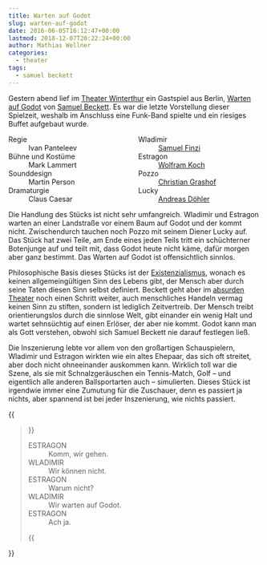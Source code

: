 ```yaml
---
title: Warten auf Godot
slug: warten-auf-godot
date: 2016-06-05T16:12:47+00:00
lastmod: 2018-12-07T20:22:24+00:00
author: Mathias Wellner
categories:
  - theater
tags:
  - samuel beckett
---
```

Gestern abend lief im <a href="http://theater.winterthur.ch" title="Theater Winterthur" target="_blank">Theater Winterthur</a> ein Gastspiel aus Berlin, <a href="https://www.deutschestheater.de/programm/a-z/warten_auf_godot" title="Warten auf Godot" target="_blank">Warten auf Godot</a> von <a href="https://de.wikipedia.org/wiki/Samuel_Beckett" title="Samuel Beckett" target="_blank">Samuel Beckett</a>. Es war die letzte Vorstellung dieser Spielzeit, weshalb im Anschluss eine Funk-Band spielte und ein riesiges Buffet aufgebaut wurde. 
<!--more-->

<dl style="columns: 3 15rem;">
  <dt>
    Regie
  </dt>
  
  <dd>
    Ivan Panteleev
  </dd>
  
  <dt>
    Bühne und Kostüme
  </dt>
  
  <dd>
    Mark Lammert
  </dd>
  
  <dt>
    Sounddesign
  </dt>
  
  <dd>
    Martin Person
  </dd>
  
  <dt>
    Dramaturgie
  </dt>
  
  <dd>
    Claus Caesar
  </dd>
  
  <dt>
    Wladimir
  </dt>
  
  <dd>
    <a href="https://de.wikipedia.org/wiki/Samuel_Finzi" title="Samuel Finzi" target="_blank">Samuel Finzi</a>
  </dd>
  
  <dt>
    Estragon
  </dt>
  
  <dd>
    <a href="https://de.wikipedia.org/wiki/Wolfram_Koch_%28Schauspieler%29" title="Wolfram Koch" target="_blank">Wolfram Koch</a>
  </dd>
  
  <dt>
    Pozzo
  </dt>
  
  <dd>
    <a href="https://de.wikipedia.org/wiki/Christian_Grashof" title="Christian Grashof" target="_blank">Christian Grashof</a>
  </dd>
  
  <dt>
    Lucky
  </dt>
  
  <dd>
    <a href="https://de.wikipedia.org/wiki/Andreas_D%C3%B6hler" title="Andreas Döhler" target="_blank">Andreas Döhler</a>
  </dd>
</dl>

Die Handlung des Stücks ist nicht sehr umfangreich. Wladimir und Estragon warten an einer Landstraße vor einem Baum auf Godot und der kommt nicht. Zwischendurch tauchen noch Pozzo mit seinem Diener Lucky auf. Das Stück hat zwei Teile, am Ende eines jeden Teils tritt ein schüchterner Botenjunge auf und teilt mit, dass Godot heute nicht käme, dafür morgen aber ganz bestimmt. Das Warten auf Godot ist offensichtlich sinnlos. 

Philosophische Basis dieses Stücks ist der <a href="https://de.wikipedia.org/wiki/Existentialismus" title="Existenzialismus" target="_blank">Existenzialismus</a>, wonach es keinen allgemeingültigen Sinn des Lebens gibt, der Mensch aber durch seine Taten diesen Sinn selbst definiert. Beckett geht aber im <a href="https://de.wikipedia.org/wiki/Absurdes_Theater" title="Absurdes Theater" target="_blank">absurden Theater</a> noch einen Schritt weiter, auch menschliches Handeln vermag keinen Sinn zu stiften, sondern ist lediglich Zeitvertreib. Der Mensch treibt orientierungslos durch die sinnlose Welt, gibt einander ein wenig Halt und wartet sehnsüchtig auf einen Erlöser, der aber nie kommt. Godot kann man als Gott verstehen, obwohl sich Samuel Beckett nie darauf festlegen ließ. 

Die Inszenierung lebte vor allem von den großartigen Schauspielern, Wladimir und Estragon wirkten wie ein altes Ehepaar, das sich oft streitet, aber doch nicht ohneeinander auskommen kann. Wirklich toll war die Szene, als sie mit Schnalzgeräuschen ein Tennis-Match, Golf &ndash; und eigentlich alle anderen Ballsportarten auch &ndash; simulierten. Dieses Stück ist irgendwie immer eine Zumutung für die Zuschauer, denn es passiert ja nichts, aber spannend ist bei jeder Inszenierung, wie nichts passiert. 

{{<blockquote>}}
<dl style="columns: 3 15rem;">
  <dt>
    ESTRAGON
  </dt>
  
  <dd>
    Komm, wir gehen.
  </dd>
  
  <dt>
    WLADIMIR
  </dt>
  
  <dd>
    Wir können nicht.
  </dd>
  
  <dt>
    ESTRAGON
  </dt>
  
  <dd>
    Warum nicht?
  </dd>
  
  <dt>
    WLADIMIR
  </dt>
  
  <dd>
    Wir warten auf Godot.
  </dd>
  
  <dt>
    ESTRAGON
  </dt>
  
  <dd>
    Ach ja.
  </dd>
</dl>
{{</blockquote>}}